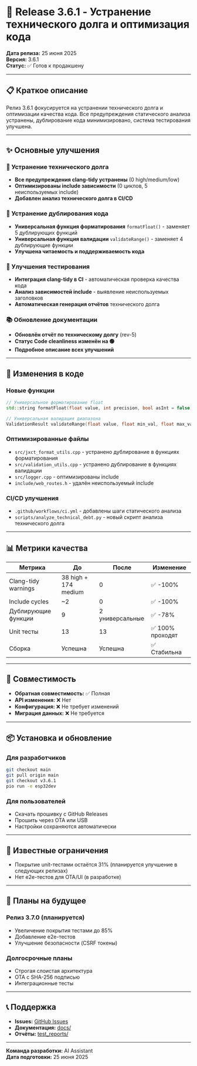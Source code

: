 # 🚀 Release 3.6.1 - Устранение технического долга и оптимизация кода

**Дата релиза:** 25 июня 2025  
**Версия:** 3.6.1  
**Статус:** ✅ Готов к продакшену

---

## 📋 Краткое описание

Релиз 3.6.1 фокусируется на устранении технического долга и оптимизации качества кода. Все предупреждения статического анализа устранены, дублирование кода минимизировано, система тестирования улучшена.

---

## ✨ Основные улучшения

### 🔧 Устранение технического долга
- **Все предупреждения clang-tidy устранены** (0 high/medium/low)
- **Оптимизированы include зависимости** (0 циклов, 5 неиспользуемых include)
- **Добавлен анализ технического долга в CI/CD**

### 🎯 Устранение дублирования кода
- **Универсальная функция форматирования** `formatFloat()` - заменяет 5 дублирующих функций
- **Универсальная функция валидации** `validateRange()` - заменяет 4 дублирующие функции
- **Улучшена читаемость и поддерживаемость кода**

### 🧪 Улучшения тестирования
- **Интеграция clang-tidy в CI** - автоматическая проверка качества кода
- **Анализ зависимостей include** - выявление неиспользуемых заголовков
- **Автоматическая генерация отчётов** технического долга

### 📚 Обновление документации
- **Обновлён отчёт по техническому долгу** (rev-5)
- **Статус Code cleanliness изменён на 🟢**
- **Подробное описание всех улучшений**

---

## 🔄 Изменения в коде

### Новые функции
```cpp
// Универсальное форматирование float
std::string formatFloat(float value, int precision, bool asInt = false);

// Универсальная валидация диапазона
ValidationResult validateRange(float value, float min_val, float max_val, const char* field_name);
```

### Оптимизированные файлы
- `src/jxct_format_utils.cpp` - устранено дублирование в функциях форматирования
- `src/validation_utils.cpp` - устранено дублирование в функциях валидации
- `src/logger.cpp` - оптимизированы include
- `include/web_routes.h` - удалён неиспользуемый include

### CI/CD улучшения
- `.github/workflows/ci.yml` - добавлены шаги статического анализа
- `scripts/analyze_technical_debt.py` - новый скрипт анализа технического долга

---

## 📊 Метрики качества

| Метрика | До | После | Изменение |
|---------|----|----|-----------|
| Clang-tidy warnings | 38 high + 174 medium | 0 | ✅ -100% |
| Include cycles | ~2 | 0 | ✅ -100% |
| Дублирующие функции | 9 | 2 универсальные | ✅ -78% |
| Unit тесты | 13 | 13 | ✅ 100% проходят |
| Сборка | Успешна | Успешна | ✅ Стабильна |

---

## 🚀 Совместимость

- **Обратная совместимость:** ✅ Полная
- **API изменения:** ❌ Нет
- **Конфигурация:** ❌ Не требует изменений
- **Миграция данных:** ❌ Не требуется

---

## 📦 Установка и обновление

### Для разработчиков
```bash
git checkout main
git pull origin main
git checkout v3.6.1
pio run -e esp32dev
```

### Для пользователей
- Скачать прошивку с GitHub Releases
- Прошить через OTA или USB
- Настройки сохраняются автоматически

---

## 🐛 Известные ограничения

- Покрытие unit-тестами остаётся 31% (планируется улучшение в следующих релизах)
- Нет e2e-тестов для OTA/UI (в разработке)

---

## 🔮 Планы на будущее

### Релиз 3.7.0 (планируется)
- Увеличение покрытия тестами до 85%
- Добавление e2e-тестов
- Улучшение безопасности (CSRF токены)

### Долгосрочные планы
- Строгая слоистая архитектура
- OTA с SHA-256 подписью
- Интеграционные тесты

---

## 📞 Поддержка

- **Issues:** [GitHub Issues](https://github.com/Gfermoto/soil-sensor-7in1/issues)
- **Документация:** [docs/](docs/)
- **Отчёты:** [test_reports/](test_reports/)

---

**Команда разработки:** AI Assistant  
**Дата подготовки:** 25 июня 2025 